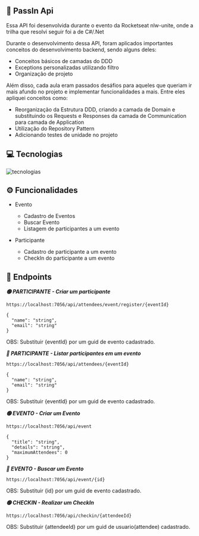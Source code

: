 ## 🔑 PassIn Api

Essa API foi desenvolvida durante o evento da Rocketseat nlw-unite, onde a trilha que resolvi seguir foi a de C#/.Net

Durante o desenvolvimento dessa API, foram aplicados importantes conceitos do desenvolvimento backend, sendo alguns deles:

- Conceitos básicos de camadas do DDD
- Exceptions personalizadas utilizando filtro
- Organização de projeto

Além disso, cada aula eram passados desáfios para aqueles que queriam ir mais afundo no projeto e implementar funcionalidades a mais. Entre eles apliquei conceitos como:

- Reorganização da Estrutura DDD, criando a camada de Domain e substituindo os Requests e Responses da camada de Communication para camada de Application
- Utilização do Repository Pattern
- Adicionando testes de unidade no projeto

## 💻 Tecnologias

<div style="display: inline_block">
    <img align="center" alt="tecnologias" src="https://skillicons.dev/icons?i=dotnet,cs,sqlite,postman">
</div>


## ⚙️ Funcionalidades

- Evento
    - Cadastro de Eventos
    - Buscar Evento
    - Listagem de participantes a um evento

- Participante
    - Cadastro de participante a um evento
    - CheckIn do participante a um evento

## 📌 Endpoints

***🟢 PARTICIPANTE - Criar um participante***
```
https://localhost:7056/api/attendees/event/register/{eventId}
```
```
{
  "name": "string",
  "email": "string"
}
```
OBS: Substituir {eventId} por um guid de evento cadastrado.

***🔵 PARTICIPANTE - Listar participantes em um evento***
```
https://localhost:7056/api/attendees/{eventId}
```
```
{
  "name": "string",
  "email": "string"
}
```
OBS: Substituir {eventId} por um guid de evento cadastrado.


***🟢 EVENTO - Criar um Evento***
```
https://localhost:7056/api/event
```
```
{
  "title": "string",
  "details": "string",
  "maximumAttendees": 0
}
```

***🔵 EVENTO - Buscar um Evento***
```
https://localhost:7056/api/event/{id}
```
OBS: Substituir {id} por um guid de evento cadastrado.

***🟢 CHECKIN - Realizar um CheckIn***
```
https://localhost:7056/api/checkin/{attendeeId}
```
OBS: Substituir {attendeeId} por um guid de usuario(attendee) cadastrado.
